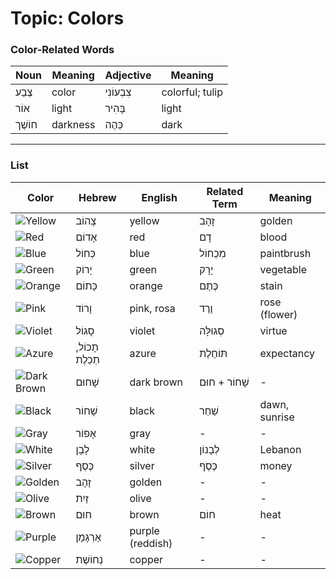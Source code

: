 # Topic: Colors


### Color-Related Words

| Noun | Meaning | Adjective | Meaning |
|--------------|--------------|--------------|--------------|
| צֶבַע | color| צִבְעוֹנִי | colorful; tulip  |
| אוֹר | light | בָּהִיר | light |
| חוֹשֶׁך | darkness | כֵּהֶה | dark |

---

### List

| Color | Hebrew | English | Related Term | Meaning |
|-------|--------|---------|--------------|---------|
| ![Yellow](https://placehold.co/15x15/eeee00/eeee00.png) | צָהוֹב | yellow | זָהָב | golden |
| ![Red](https://placehold.co/15x15/ff0000/ff0000.png) | אָדוֹם | red | דָם | blood |
| ![Blue](https://placehold.co/15x15/0000ee/0000ee.png) | כְּחוֹל | blue | מִכְחוֹל | paintbrush |
| ![Green](https://placehold.co/15x15/00ff00/00ff00.png) | יָרוֹק | green | יָרָק | vegetable |
| ![Orange](https://placehold.co/15x15/ffa500/ffa500.png) | כָּתוֹם | orange | כֶּתֶם | stain |
| ![Pink](https://placehold.co/15x15/ffc0cb/ffc0cb.png) | וָרוֹד | pink, rosa | וֶרֶד | rose (flower) |
| ![Violet](https://placehold.co/15x15/8a2be2/8a2be2.png) | סָגוֹל | violet | סְגוּלָּה | virtue |
| ![Azure](https://placehold.co/15x15/2282ff/2282ff.png) | תָכוֹל, תְכֵלֶת | azure | תּוֹחֶלֶת | expectancy |
| ![Dark Brown](https://placehold.co/15x15/8b4513/8b4513.png) | שָׁחוּם | dark brown | שָׁחוֹר + חוּם | - |
| ![Black](https://placehold.co/15x15/000000/000000.png) | שָׁחוֹר | black | שַׁחַר | dawn, sunrise |
| ![Gray](https://placehold.co/15x15/808080/808080.png) | אָפוֹר | gray | - | - |
| ![White](https://placehold.co/15x15/ffffff/ffffff.png) | לָבָן | white | לְבָנוֹן | Lebanon |
| ![Silver](https://placehold.co/15x15/c0c0c0/c0c0c0.png) | כֶּסֶף | silver | כֶּסֶף | money |
| ![Golden](https://placehold.co/15x15/ffd700/ffd700.png) | זָהָב | golden | - | - |
| ![Olive](https://placehold.co/15x15/808000/808000.png) | זַיִת | olive | - | - |
| ![Brown](https://placehold.co/15x15/a52a2a/a52a2a.png) | חוּם | brown | חוֹם | heat |
| ![Purple](https://placehold.co/15x15/800080/800080.png) | אַרְגָּמָן | purple (reddish) | - | - |
| ![Copper](https://placehold.co/15x15/cd7f32/cd7f32.png) | נְחוֹשֶׁת | copper | - | - |
